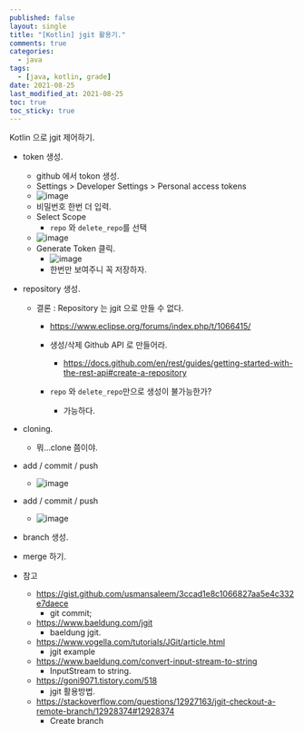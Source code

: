 ```yaml
---
published: false
layout: single
title: "[Kotlin] jgit 활용기."
comments: true
categories:
  - java
tags:
  - [java, kotlin, grade]
date: 2021-08-25
last_modified_at: 2021-08-25
toc: true
toc_sticky: true
---
```

Kotlin 으로 jgit 제어하기.


* token 생성.
    * github 에서 tokon 생성.
    * Settings > Developer Settings > Personal access tokens
    * ![image](https://user-images.githubusercontent.com/22446581/131286636-49fe3d4e-2ca0-4684-a8be-3f7ffb058292.png)
    * 비밀번호 한번 더 입력.
    * Select Scope
        * `repo` 와 `delete_repo`를 선택
    * ![image](https://user-images.githubusercontent.com/22446581/131287105-8d4b7134-49fb-462c-a8b7-06ced46dcf47.png)
    * Generate Token 클릭.
        * ![image](https://user-images.githubusercontent.com/22446581/131287255-9e60a060-e090-4c60-ad82-802dbe66d5ed.png)
        * 한번만 보여주니 꼭 저장하자. 
* repository 생성.

    * 결론 : Repository 는 jgit 으로 만들 수 없다.
    
        * https://www.eclipse.org/forums/index.php/t/1066415/
        * 생성/삭제 Github API 로 만들어라.
    
            * https://docs.github.com/en/rest/guides/getting-started-with-the-rest-api#create-a-repository
        * `repo` 와 `delete_repo`만으로 생성이 불가능한가?
            * 가능하다.
    
* cloning.

    * 뭐...clone 쯤이야.
* add / commit / push

    * ![image](https://user-images.githubusercontent.com/22446581/131782131-8afdea07-6d90-46ea-ba43-9cd15bd07e2e.png)
* add / commit / push

    * ![image](https://user-images.githubusercontent.com/22446581/131792789-e5534d6c-8195-4361-b3a9-f7d31e26e111.png)
* branch 생성.
* merge 하기.





* 참고
  * https://gist.github.com/usmansaleem/3ccad1e8c1066827aa5e4c332e7daece
    * git commit;
  * https://www.baeldung.com/jgit
    * baeldung jgit.
  * https://www.vogella.com/tutorials/JGit/article.html
    * jgit example
  * https://www.baeldung.com/convert-input-stream-to-string
    * InputStream to string.
  * https://goni9071.tistory.com/518
    * jgit 활용방법.
  * https://stackoverflow.com/questions/12927163/jgit-checkout-a-remote-branch/12928374#12928374
    * Create branch
